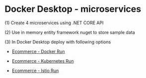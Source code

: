 # Docker Desktop - microservices

(1) Create 4 microservices using .NET CORE API

(2) Use in memory entity framework nuget to store sample data

(3) In Docker Desktop deploy with following options

* [Ecommerce - Docker Run](https://github.com/thakkdev/microservices/blob/main/Ecommerce%20-%20Docker%20Run/README.md)

* [Ecommerce - Kubernetes Run](https://github.com/thakkdev/microservices/blob/main/Ecommerce%20-%20Kubernetes%20Run/README.md)

* [Ecommerce - Istio Run](https://github.com/thakkdev/microservices/blob/main/Ecommerce%20-%20Istio-Kubernetes%20Run/README.md) 

